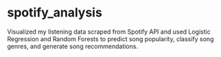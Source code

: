 # spotify_analysis
Visualized my listening data scraped from Spotify API and used Logistic Regression and Random Forests to predict song popularity, classify song genres, and generate song recommendations.
